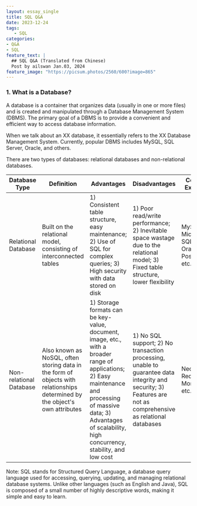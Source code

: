 ```yaml
---
layout: essay_single
title: SQL Q&A
date: 2023-12-24
tags:
   - SQL
categories:
- Q&A
- SQL
feature_text: |
  ## SQL Q&A (Translated from Chinese)
  Post by ailswan Jan.03, 2024
feature_image: "https://picsum.photos/2560/600?image=865"
---
```


### **1. What is a Database?**

A database is a container that organizes data (usually in one or more files) and is created and manipulated through a Database Management System (DBMS). The primary goal of a DBMS is to provide a convenient and efficient way to access database information.

When we talk about an XX database, it essentially refers to the XX Database Management System. Currently, popular DBMS includes MySQL, SQL Server, Oracle, and others.

There are two types of databases: relational databases and non-relational databases.

| Database Type           | Definition                                                   | Advantages                                             | Disadvantages                                              | Common Examples                                   |
|-------------------------|--------------------------------------------------------------|--------------------------------------------------------|-----------------------------------------------------------|----------------------------------------------------|
| Relational Database     | Built on the relational model, consisting of interconnected tables | 1) Consistent table structure, easy maintenance; 2) Use of SQL for complex queries; 3) High security with data stored on disk | 1) Poor read/write performance; 2) Inevitable space wastage due to the relational model; 3) Fixed table structure, lower flexibility | MySQL, Microsoft SQL Server, Oracle, PostgreSQL, etc. |
| Non-relational Database | Also known as NoSQL, often storing data in the form of objects with relationships determined by the object's own attributes | 1) Storage formats can be key-value, document, image, etc., with a broader range of applications; 2) Easy maintenance and processing of massive data; 3) Advantages of scalability, high concurrency, stability, and low cost | 1) No SQL support; 2) No transaction processing, unable to guarantee data integrity and security; 3) Features are not as comprehensive as relational databases | Neo4j, Redis, MongoDB, etc. |

Note: SQL stands for Structured Query Language, a database query language used for accessing, querying, updating, and managing relational database systems. Unlike other languages (such as English and Java), SQL is composed of a small number of highly descriptive words, making it simple and easy to learn.
